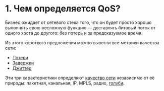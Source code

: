 # 1. Чем определяется QoS?

Бизнес ожидает от сетевого стека того, что он будет просто хорошо выполнять свою несложную функцию — доставлять битовый поток от одного хоста до другого: без потерь и за предсказуемое время.   
  
Из этого короткого предложения можно вывести все метрики качества сети:  


* [Потери](http://linkmeup.ru/uploads/sdsm-15-qos.html#LOSS)
* [Задержки](http://linkmeup.ru/uploads/sdsm-15-qos.html#DELAY)
* [Джиттер](http://linkmeup.ru/uploads/sdsm-15-qos.html#JITTER)

  
Эти три характеристики определяют [качество сети](https://tools.ietf.org/html/rfc2549) независимо от её природы: пакетная, канальная, IP, MPLS, радио, [голуби](https://tools.ietf.org/html/rfc1149).


